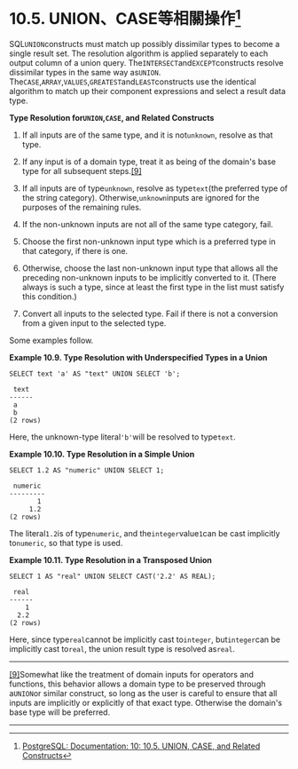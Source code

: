 # 10.5. UNION、CASE等相關操作[^1]

SQL`UNION`constructs must match up possibly dissimilar types to become a single result set. The resolution algorithm is applied separately to each output column of a union query. The`INTERSECT`and`EXCEPT`constructs resolve dissimilar types in the same way as`UNION`. The`CASE`,`ARRAY`,`VALUES`,`GREATEST`and`LEAST`constructs use the identical algorithm to match up their component expressions and select a result data type.

**Type Resolution for`UNION`,`CASE`, and Related Constructs**

1. If all inputs are of the same type, and it is not`unknown`, resolve as that type.

2. If any input is of a domain type, treat it as being of the domain's base type for all subsequent steps.[\[9\]](https://www.postgresql.org/docs/10/static/typeconv-union-case.html#ftn.idm46249849266800)

3. If all inputs are of type`unknown`, resolve as type`text`\(the preferred type of the string category\). Otherwise,`unknown`inputs are ignored for the purposes of the remaining rules.

4. If the non-unknown inputs are not all of the same type category, fail.

5. Choose the first non-unknown input type which is a preferred type in that category, if there is one.

6. Otherwise, choose the last non-unknown input type that allows all the preceding non-unknown inputs to be implicitly converted to it. \(There always is such a type, since at least the first type in the list must satisfy this condition.\)

7. Convert all inputs to the selected type. Fail if there is not a conversion from a given input to the selected type.

Some examples follow.

**Example 10.9. Type Resolution with Underspecified Types in a Union**

```
SELECT text 'a' AS "text" UNION SELECT 'b';

 text
------
 a
 b
(2 rows)

```

Here, the unknown-type literal`'b'`will be resolved to type`text`.

  


**Example 10.10. Type Resolution in a Simple Union**

```
SELECT 1.2 AS "numeric" UNION SELECT 1;

 numeric
---------
       1
     1.2
(2 rows)

```

The literal`1.2`is of type`numeric`, and the`integer`value`1`can be cast implicitly to`numeric`, so that type is used.

  


**Example 10.11. Type Resolution in a Transposed Union**

```
SELECT 1 AS "real" UNION SELECT CAST('2.2' AS REAL);

 real
------
    1
  2.2
(2 rows)

```

Here, since type`real`cannot be implicitly cast to`integer`, but`integer`can be implicitly cast to`real`, the union result type is resolved as`real`.

  


  


---

[\[9\]](https://www.postgresql.org/docs/10/static/typeconv-union-case.html#idm46249849266800)Somewhat like the treatment of domain inputs for operators and functions, this behavior allows a domain type to be preserved through a`UNION`or similar construct, so long as the user is careful to ensure that all inputs are implicitly or explicitly of that exact type. Otherwise the domain's base type will be preferred.

  


---



[^1]:  [PostgreSQL: Documentation: 10: 10.5. UNION, CASE, and Related Constructs](https://www.postgresql.org/docs/10/static/typeconv-union-case.html)

